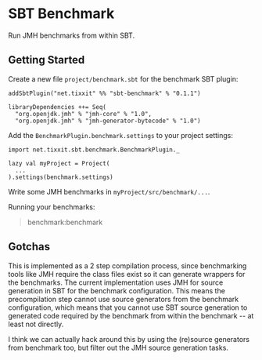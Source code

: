SBT Benchmark
=============

Run JMH benchmarks from within SBT.

Getting Started
---------------

Create a new file `project/benchmark.sbt` for the benchmark SBT plugin:

    addSbtPlugin("net.tixxit" %% "sbt-benchmark" % "0.1.1")
    
    libraryDependencies ++= Seq(
      "org.openjdk.jmh" % "jmh-core" % "1.0",
      "org.openjdk.jmh" % "jmh-generator-bytecode" % "1.0")

Add the `BenchmarkPlugin.benchmark.settings` to your project settings:

    import net.tixxit.sbt.benchmark.BenchmarkPlugin._

    lazy val myProject = Project(
      ...
    ).settings(benchmark.settings)

Write some JMH benchmarks in `myProject/src/benchmark/...`.

Running your benchmarks:

   > benchmark:benchmark <JMH args>

Gotchas
-------

This is implemented as a 2 step compilation process, since benchmarking tools
like JMH require the class files exist so it can generate wrappers for the
benchmarks. The current implementation uses JMH for source generation in SBT
for the benchmark configuration. This means the precompilation step cannot use
source generators from the benchmark configuration, which means that you cannot
use SBT source generation to generated code required by the benchmark from
within the benchmark -- at least not directly.

I think we can actually hack around this by using the (re)source generators
from benchmark too, but filter out the JMH source generation tasks.
